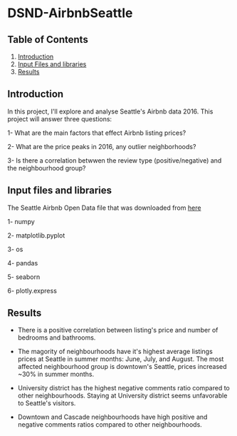 # DSND-AirbnbSeattle


## Table of Contents
1. [Introduction](#introduction)
2. [Input Files and libraries](#files)
3. [Results](#results)


## Introduction <a name="introduction"></a>

In this project, I'll explore and analyse Seattle's Airbnb data 2016. This project will answer three questions:

1- What are the main factors that effect Airbnb listing prices?

2- What are the price peaks in 2016, any outlier neighborhoods?

3- Is there a correlation betwwen the review type (positive/negative) and the neighbourhood group?


## Input files and libraries <a name="files"></a>

The Seattle Airbnb Open Data file that was downloaded from [here](https://www.kaggle.com/airbnb/seattle/data)

1- numpy

2- matplotlib.pyplot

3- os

4- pandas

5- seaborn

6- plotly.express


## Results <a name="results"></a>

- There is a positive correlation between listing's price and number of bedrooms and bathrooms.

- The magority of neighbourhoods have it's highest average listings prices at Seattle in summer months: June, July, and August. The most affected neighbourhood group is downtown's Seattle, prices increased ~30% in summer months. 

- University district has the highest negative comments ratio compared to other neighbourhoods. Staying at University district seems unfavorable to Seattle's visitors.

- Downtown and Cascade neighbourhoods have high positive and negative comments ratios compared to other neighbourhoods.
